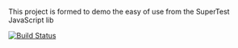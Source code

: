 This project is formed to demo the easy of use from the SuperTest JavaScript lib

[![Build Status](https://travis-ci.org/Sand5/super_test_demo_project.svg?branch=master)](https://travis-ci.org/Sand5/super_test_demo_project)